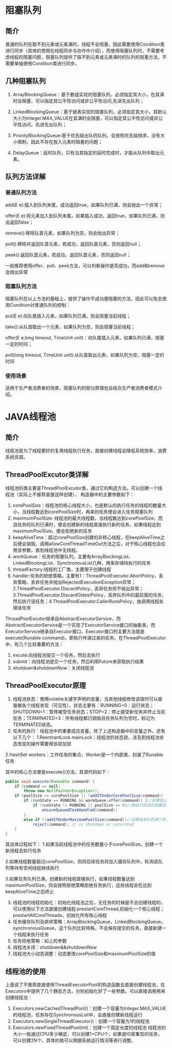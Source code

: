 # 阻塞队列
## 简介
普通的队列在取不到元素或元素满时，线程不会阻塞，因此需要使用Condition类进行同步（具体的使用在线程同步与协作中介绍），而使用阻塞队列时，不需要考虑线程的阻塞问题，阻塞队列提供了取不到元素或元素满时的队列的阻塞方法，不需要单独使用Condition类进行同步。
## 几种阻塞队列
1. ArrayBlockingQueue：基于数组实现的阻塞队列，必须指定其大小，在其满时会阻塞，可以指定其公平性访问或非公平性访问,先进先出队列；

2. LinkedBlockingQueue：基于链表实现的阻塞队列，必须指定其大小，其默认大小为Integer.MAX_VALUE在其满时会阻塞，可以指定其公平性访问或非公平性访问，先进先出队列；

3. PriorityBlockingQueue:基于优先级出队的队列，会按照优先级排序，没有大小限制，因此不存在放入元素时阻塞的问题；

4. DelayQueue：延时队列，只有当其指定的延时完成时，才能从队列中取出元素。

## 队列方法详解
### 普通队列方法
add(E e):插入到队列末尾，成功返回true，如果队列已满，则会抛出一个异常；

offer(E e):将元素加入到队列末尾，如果插入成功，返回true，如果队列已满，则会返回false；

remove():移除队首元素，如果队列为空，则会抛出异常；

poll():移除并返回队首元素，若成功，返回队首元素，否则返回null；

peek():返回队首元素，若成功，返回队首元素，否则返回null；

一般推荐使用offer、poll、peek方法，可以判断操作是否成功，而add和remove会抛出异常
### 阻塞队列方法
阻塞队列在以上方法的基础上，提供了操作不成功便阻塞的方法，因此可以免去使用Condition对普通队列的控制：

put(E e):向队尾插入元素，如果队列已满，则会阻塞当前线程；

take():从队首取出一个元素，如果队列为空，则会阻塞当前线程；

offer(E e,long timeout, TimeUnit unit)：向队尾插入元素，如果队列已满，阻塞一定的时间；

poll(long timeout, TimeUnit unit):从队首取出元素，如果队列为空，阻塞一定的时间
### 使用场景
适用于生产者消费者的场景，阻塞队列的部分原理也会结合生产者消费者模式介绍。

# JAVA线程池
## 简介
线程池是为了线程更好的复用线程执行任务，直接创建线程会降低系统效率，浪费系统资源。
## ThreadPoolExcutor类详解
线程池的类主要是ThreadPoolExcutor类，通过它的构造方法，可以创建一个线程池（实际上不推荐直接这样创建）， 构造器中的主要参数如下：
1. corePoolSize：线程池的核心线程大小，也是默认的执行任务的线程的数量大小，当线程数达到corePoolSize时，再来的任务便会进入任务阻塞队列
2. maximumPoolSize: 线程池的最大线程数，当线程数达到corePoolSize，而且任务的队列已满时，便会创建新的线程直接执行新的任务，如果线程达到maximumPoolSize，便会拒绝新的任务
3. keepAliveTime：超过corePoolSize创建的非核心线程，在keepAliveTime之后便会销毁。调用allowCoreThreadTimeOut方法之后，对于核心线程也会应用该参数，直到线程池中无线程。
4. workQueue：任务的阻塞队列，主要有ArrayBlockingList、LinkedBlockingList、SynchronousList几种，用来存储待执行的任务
5. threadFactory:线程的工厂类，主要用于创建线程
6. handler:任务的拒绝策略，主要有1：ThreadPoolExecutor.AbortPolicy，丢弃策略，丢弃任务并抛出RejectedExecutionException异常；2.ThreadPoolExecutor.DiscardPolicy，丢弃任务但不抛出异常；3.ThreadPoolExecutor.DiscardOldestPolicy，丢弃队列中的最前面的任务，然后执行该任务；4.ThreadPoolExecutor.CallerRunsPolicy，由调用线程处理该任务

ThreadPoolExcutor继承自AbstractExecutorService，而AbstractExecutorService是一个实现了ExecutorService接口的抽象类，而ExecutorService继承自Executor接口，Executor接口的主要方法就是execute(Runable command)，即执行传递过来的任务。在ThreadPoolExecutor中，有几个比较重要的方法：
1. excute:向线程池提交一个任务，然后去执行
2. submit：向线程池提交一个任务，然后利用Future来获取执行结果
3. shutdown&shutdownNow：关闭线程池

## ThreadPoolExecutor原理

1. 线程池状态：使用volatile关键字声明的变量，当其他线程修改该值时可以直接被各个线程发现（可见性），状态主要有：RUNNING=0：运行状态；SHUTDOWN=1：暂停接受任务状态；STOP=2：停止接受新任务并终止当前任务；TERMINATED=3：所有线程都已销毁且任务队列为空时，标记为TERMINATED状态。
2. 任务的执行：线程池中的重要成员变量，除了上述构造器中的变量之外，还有以下几个：
1.ReentrantLock mainLock：线程池的状态锁，涉及到线程池状态改变的操作需要用该锁加锁

2.HashSet<Worker> workers：工作任务的集合，Worker是一个内部类，封装了Runable任务

其中的核心方法便是execute()方法，其源代码如下：
```java
public void execute(Runnable command) {
    if (command == null)
        throw new NullPointerException();
    if (poolSize >= corePoolSize || !addIfUnderCorePoolSize(command)) {//如果当前的线程数量不大于核心线程池数量，执行增加核心线程
        if (runState == RUNNING && workQueue.offer(command)) {//如果核心线程池满了，将任务加入执行队列
            if (runState != RUNNING || poolSize == 0)//做运行状态的双重验证，保证线程池未关闭，继续执行任务
                ensureQueuedTaskHandled(command);
        }
        else if (!addIfUnderMaximumPoolSize(command))//如果任务队列满了并且非核心线程也满了，拒绝该任务
            reject(command); // is shutdown or saturated
    }
}
```
其总体过程如下：
1.如果当前线程池中的任务数量小于corePoolSize，创建一个新线程去执行任务

2.如果线程数量超过corePoolSize，则将后续任务将加入缓存队列中，轮询该队列等待有空闲线程继续执行

3.如果任务队列已满，创建新的线程直接执行，如果线程数量达到maximumPoolSize，则会按照拒绝策略拒绝任务执行，这些线程会在达到keepAliveTime之后终止

3. 线程池的线程初始化：初始化线程池之后，无任务的时候是不会创建线程的，可以使用以下方法直接创建线程:prestartCoreThread,初始化一个核心线程；prestartAllCoreThreads，初始化所有核心线程
4. 任务缓存队列及排序策略：ArrayBlockingQueue，LinkedBlockingQueue，synchronousQueue，这个队列比较特殊，不会保存提交的任务，直接新建一个线程来执行任务
5. 任务拒绝策略：如上的参数
6. 线程池关闭：shutdown&&shutdownNow
7. 线程池大小动态调整：动态更改corePoolSize和maximumPoolSize的值

## 线程池的使用
上面说了不推荐直接使用ThreadExecutorPool的构造函数去直接创建线程池，在Executors中提供了几个静态方法，分别初始化好了一些参数，可以直接调用用来创建线程池：
1. Executors.newCachedThreadPool()：创建一个容量为Integer.MAX_VALUE的线程池，任务存在SynchronousList中，会直接创建新线程运行
2. Executors.newSingleThreadExecutor()：创建一个容量为1的线程池
3. Executors.newFixedThreadPool(int)：创建一个固定长度的线程池
线程池的大小一般通过CPU多少确定，可以创建1+CPU个，如果是IO密集型的任务，可以创建2N个，具体的值可以根据系统运行情况等进行调整。